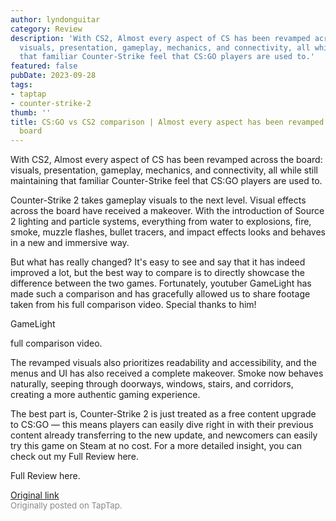 ```yaml
---
author: lyndonguitar
category: Review
description: 'With CS2, Almost every aspect of CS has been revamped across the board:
  visuals, presentation, gameplay, mechanics, and connectivity, all while still maintaining
  that familiar Counter-Strike feel that CS:GO players are used to.'
featured: false
pubDate: 2023-09-28
tags:
- taptap
- counter-strike-2
thumb: ''
title: CS:GO vs CS2 comparison | Almost every aspect has been revamped across the
  board
---
```


With CS2, Almost every aspect of CS has been revamped across the board: visuals, presentation, gameplay, mechanics, and connectivity, all while still maintaining that familiar Counter-Strike feel that CS:GO players are used to.

Counter-Strike 2 takes gameplay visuals to the next level. Visual effects across the board have received a makeover. With the introduction of Source 2 lighting and particle systems, everything from water to explosions, fire, smoke, muzzle flashes, bullet tracers, and impact effects looks and behaves in a new and immersive way.

But what has really changed? It's easy to see and say that it has indeed improved a lot, but the best way to compare is to directly showcase the difference between the two games. Fortunately, youtuber GameLight has made such a comparison and has gracefully allowed us to share footage taken from his full comparison video. Special thanks to him!

GameLight

full comparison video.

The revamped visuals also prioritizes readability and accessibility, and the menus and UI has also received a complete makeover. Smoke now behaves naturally, seeping through doorways, windows, stairs, and corridors, creating a more authentic gaming experience.

The best part is, Counter-Strike 2 is just treated as a free content upgrade to CS:GO — this means players can easily dive right in with their previous content already transferring to the new update, and newcomers can easily try this game on Steam at no cost. For a more detailed insight, you can check out my Full Review here.

Full Review here.

[Original link](https://www.taptap.io/post/6367694)<br><span style="font-size: 0.95em; color: #888;">Originally posted on TapTap.</span>